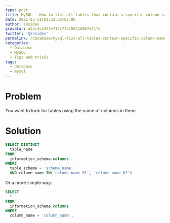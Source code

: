 ```yaml
---
type: post
title: MySQL - How to list all tables that contain a specific column name?
date: 2021-03-31T01:22:32+07:00
author: ansidev
gravatar: a2ac3c4477e717c7fa15041d907e71fd
twitter: '@ansidev'
permalink: /database/mysql-list-all-tables-contain-specific-column-name
categories:
  - Database
  - MySQL
  - Tips and tricks
tags:
  - database
  - mysql
---
```


# Problem

You want to look for tables using the name of columns in them.

# Solution

```sql
SELECT DISTINCT
  table_name
FROM
  information_schema.columns
WHERE
  table_schema = 'schema_name'
  AND column_name IN('column_name_01', 'column_name_02')
```

Or a more simple way:

```sql
SELECT
  *
FROM
  information_schema.columns
WHERE
  column_name = 'column_name';
```

